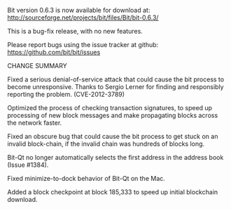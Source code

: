 Bit version 0.6.3 is now available for download at:
  http://sourceforge.net/projects/bit/files/Bit/bit-0.6.3/

This is a bug-fix release, with no new features.

Please report bugs using the issue tracker at github:
  https://github.com/bit/bit/issues

CHANGE SUMMARY

Fixed a serious denial-of-service attack that could cause the
bit process to become unresponsive. Thanks to Sergio Lerner
for finding and responsibly reporting the problem. (CVE-2012-3789)

Optimized the process of checking transaction signatures, to
speed up processing of new block messages and make propagating
blocks across the network faster.

Fixed an obscure bug that could cause the bit process to get
stuck on an invalid block-chain, if the invalid chain was
hundreds of blocks long.

Bit-Qt no longer automatically selects the first address
in the address book (Issue #1384).

Fixed minimize-to-dock behavior of Bit-Qt on the Mac.

Added a block checkpoint at block 185,333 to speed up initial
blockchain download.

